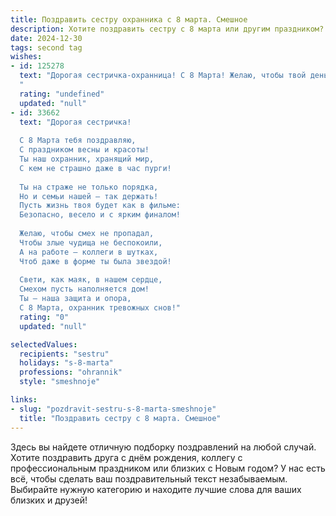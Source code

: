 ```yaml
---
title: Поздравить сестру охранника с 8 марта. Смешное
description: Хотите поздравить сестру с 8 марта или другим праздником? Наш ИИ создаст незабываемое поздравление, а вы обязательно выделитесь среди других.  
date: 2024-12-30
tags: second tag
wishes:
- id: 125278
  text: "Дорогая сестричка-охранница! С 8 Марта! Желаю, чтобы твой день был полон не только цветов, но и спокойствия – желательно, чтобы никто не пытался прорваться сквозь твою железную хватку, даже с букетом мимоз!  Пусть все твои \"клиенты\" будут вежливыми и добродушными, а служба – легкой и приятной, как прогулка по весеннему парку (если, конечно, в парке нет грабителей).  С праздником!
  "
  rating: "undefined"
  updated: "null"
- id: 33662
  text: "Дорогая сестричка!
  
  С 8 Марта тебя поздравляю,
  С праздником весны и красоты!
  Ты наш охранник, хранящий мир,
  С кем не страшно даже в час пурги!
  
  Ты на страже не только порядка,
  Но и семьи нашей — так держать!
  Пусть жизнь твоя будет как в фильме:
  Безопасно, весело и с ярким финалом!
  
  Желаю, чтобы смех не пропадал,
  Чтобы злые чудища не беспокоили,
  А на работе — коллеги в шутках,
  Чтоб даже в форме ты была звездой!
  
  Свети, как маяк, в нашем сердце,
  Смехом пусть наполняется дом!
  Ты — наша защита и опора,
  С 8 Марта, охранник тревожных снов!"
  rating: "0"
  updated: "null"

selectedValues:
  recipients: "sestru"
  holidays: "s-8-marta"
  professions: "ohrannik"
  style: "smeshnoje"

links:
- slug: "pozdravit-sestru-s-8-marta-smeshnoje"
  title: "Поздравить сестру с 8 марта. Смешное"
---
```


Здесь вы найдете отличную подборку поздравлений на любой случай. 
Хотите поздравить друга с днём рождения, коллегу с профессиональным праздником или близких с Новым годом? У нас есть всё, чтобы сделать ваш поздравительный текст незабываемым. Выбирайте нужную категорию и находите лучшие слова для ваших близких и друзей!
